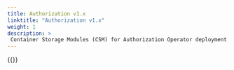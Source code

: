 ```yaml
---
title: Authorization v1.x
linktitle: "Authorization v1.x"
weight: 1
description: >
 Container Storage Modules (CSM) for Authorization Operator deployment
--- 
```


{{<include file="content/docs/getting-started/installation/operator/modules/authorizationv1-x.x.md">}}
